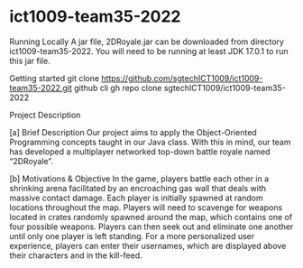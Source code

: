 # ict1009-team35-2022
Running Locally
A jar file, 2DRoyale.jar can be downloaded from directory ict1009-team35-2022. You will need to be running at least JDK 17.0.1 to run this jar file. 

Getting started
git clone https://github.com/sgtechICT1009/ict1009-team35-2022.git
github cli gh repo clone sgtechICT1009/ict1009-team35-2022

Project Description

[a] Brief Description
Our project aims to apply the Object-Oriented Programming concepts taught in our  Java class. With this in mind, our team has developed a multiplayer networked top-down battle royale named “2DRoyale”.

[b] Motivations & Objective
In the game, players battle each other in a shrinking arena facilitated by an encroaching gas wall that deals with massive contact damage. Each player is initially spawned at random locations throughout the map. Players will need to scavenge for weapons located in crates randomly spawned around the map, which contains one of four possible weapons. Players can then seek out and eliminate one another until only one player is left standing.
For a more personalized user experience, players can enter their usernames, which are displayed above their characters and in the kill-feed.
